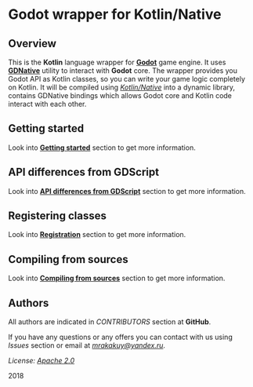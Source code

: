 # Godot wrapper for Kotlin/Native

## Overview

This is the **Kotlin** language wrapper for [**Godot**](https://godotengine.org/) game engine. It uses [**GDNative**](https://godotengine.org/article/dlscript-here) utility to interact with **Godot** core. The wrapper provides you Godot API as Kotlin classes, so you can write your game logic completely on Kotlin. It will be compiled using [*Kotlin/Native*](https://kotlinlang.org/docs/reference/native-overview.html) into a dynamic library, contains GDNative bindings which allows Godot core and Kotlin code interact with each other.

## Getting started

Look into [**Getting started**](./GETTING_STARTED.md) section to get more information.

## API differences from GDScript

Look into [**API differences from GDScript**](./API_DIFFERENCES.md) section to get more information.

## Registering classes

Look into [**Registration**](./REGISTRATION.md) section to get more information.

## Compiling from sources

Look into [**Compiling from sources**](./COMPILING.md) section to get more information.

## Authors

All authors are indicated in *CONTRIBUTORS* section at **GitHub**.

If you have any questions or any offers you can contact with us using *Issues* section or email at [*mrakakuy@yandex.ru*](mailto:mrakakuy@yandex.ru).

*License: [Apache 2.0](LICENSE)*

2018